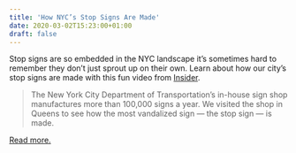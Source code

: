 ```yaml
---
title: 'How NYC’s Stop Signs Are Made'
date: 2020-03-02T15:23:00+01:00
draft: false
---
```


Stop signs are so embedded in the NYC landscape it’s sometimes hard to remember they don’t just sprout up on their own. Learn about how our city’s stop signs are made with this fun video from [Insider](https://www.youtube.com/watch?v=fvDn8Xx3B_M).

> The New York City Department of Transportation’s in-house sign shop manufactures more than 100,000 signs a year. We visited the shop in Queens to see how the most vandalized sign — the stop sign — is made.

[Read more.](https://www.youtube.com/watch?v=fvDn8Xx3B_M)